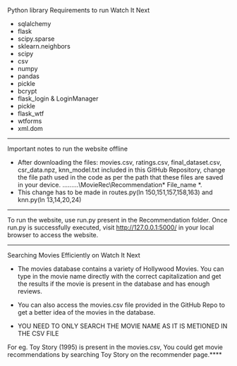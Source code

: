 Python library Requirements to run Watch It Next

* sqlalchemy
* flask
* scipy.sparse
* sklearn.neighbors
* scipy
* csv
* numpy
* pandas
* pickle
* bcrypt
* flask_login & LoginManager
* pickle
* flask_wtf
* wtforms
* xml.dom

---------------------------------------------------------------

Important notes to run the website offline

* After downloading the files:
movies.csv, ratings.csv, final_dataset.csv, csr_data.npz, knn_model.txt included in this GitHub Repository, change the file path used in the code as per the path that these files are saved in your device. .........\MovieRec\Recommendation\* File_name *.
* This change has to be made in routes.py(ln 150,151,157,158,163) and knn.py(ln 13,14,20,24) 

----------------------------------------------------------------

To run the website, use run.py present in the Recommendation folder. Once run.py is successfully executed, visit http://127.0.0.1:5000/ in your local browser to access the website.

-----------------------------------------------------------------

Searching Movies Efficiently on Watch It Next

* The movies database contains a variety of Hollywood Movies. You can type in the movie name directly with the correct 
capitalization and get the results if the movie is present in the database and has enough reviews.

* You can also access the movies.csv file provided in the GitHub Repo to get a better idea of the movies in the database.

* YOU NEED TO ONLY SEARCH THE MOVIE NAME AS IT IS METIONED IN THE CSV FILE

For eg. Toy Story (1995) is present in the movies.csv, You could get movie recommendations by searching Toy Story on the recommender page.****
